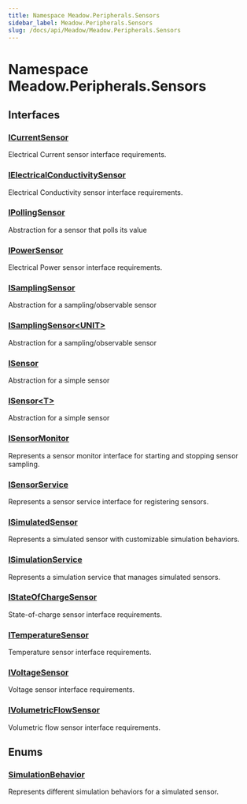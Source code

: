 ```yaml
---
title: Namespace Meadow.Peripherals.Sensors
sidebar_label: Meadow.Peripherals.Sensors
slug: /docs/api/Meadow/Meadow.Peripherals.Sensors
---
```

# Namespace Meadow.Peripherals.Sensors
## Interfaces
### [ICurrentSensor](../Meadow.Peripherals.Sensors/ICurrentSensor)
Electrical Current sensor interface requirements.
### [IElectricalConductivitySensor](../Meadow.Peripherals.Sensors/IElectricalConductivitySensor)
Electrical Conductivity sensor interface requirements.
### [IPollingSensor](../Meadow.Peripherals.Sensors/IPollingSensor)
Abstraction for a sensor that polls its value
### [IPowerSensor](../Meadow.Peripherals.Sensors/IPowerSensor)
Electrical Power sensor interface requirements.
### [ISamplingSensor](../Meadow.Peripherals.Sensors/ISamplingSensor)
Abstraction for a sampling/observable sensor
### [ISamplingSensor&lt;UNIT&gt;](../Meadow.Peripherals.Sensors/ISamplingSensor`UNIT`)
Abstraction for a sampling/observable sensor
### [ISensor](../Meadow.Peripherals.Sensors/ISensor)
Abstraction for a simple sensor
### [ISensor&lt;T&gt;](../Meadow.Peripherals.Sensors/ISensor`T`)
Abstraction for a simple sensor
### [ISensorMonitor](../Meadow.Peripherals.Sensors/ISensorMonitor)
Represents a sensor monitor interface for starting and stopping sensor sampling.
### [ISensorService](../Meadow.Peripherals.Sensors/ISensorService)
Represents a sensor service interface for registering sensors.
### [ISimulatedSensor](../Meadow.Peripherals.Sensors/ISimulatedSensor)
Represents a simulated sensor with customizable simulation behaviors.
### [ISimulationService](../Meadow.Peripherals.Sensors/ISimulationService)
Represents a simulation service that manages simulated sensors.
### [IStateOfChargeSensor](../Meadow.Peripherals.Sensors/IStateOfChargeSensor)
State-of-charge sensor interface requirements.
### [ITemperatureSensor](../Meadow.Peripherals.Sensors/ITemperatureSensor)
Temperature sensor interface requirements.
### [IVoltageSensor](../Meadow.Peripherals.Sensors/IVoltageSensor)
Voltage sensor interface requirements.
### [IVolumetricFlowSensor](../Meadow.Peripherals.Sensors/IVolumetricFlowSensor)
Volumetric flow sensor interface requirements.
## Enums
### [SimulationBehavior](../Meadow.Peripherals.Sensors/SimulationBehavior)
Represents different simulation behaviors for a simulated sensor.
